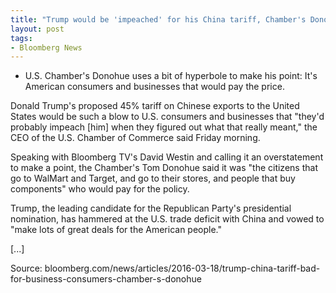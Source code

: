 ```yaml
---
title: "Trump would be 'impeached' for his China tariff, Chamber's Donohue says"
layout: post
tags:
- Bloomberg News
---
```


- U.S. Chamber's Donohue uses a bit of hyperbole to make his point: It's American consumers and businesses that would pay the price.

Donald Trump's proposed 45% tariff on Chinese exports to the United States would be such a blow to U.S. consumers and businesses that "they'd probably impeach [him] when they figured out what that really meant," the CEO of the U.S. Chamber of Commerce said Friday morning.

Speaking with Bloomberg TV's David Westin and calling it an overstatement to make a point, the Chamber's Tom Donohue said it was "the citizens that go to WalMart and Target, and go to their stores, and people that buy components" who would pay for the policy.

Trump, the leading candidate for the Republican Party's presidential nomination, has hammered at the U.S. trade deficit with China and vowed to "make lots of great deals for the American people."

[...]

Source: bloomberg.com/news/articles/2016-03-18/trump-china-tariff-bad-for-business-consumers-chamber-s-donohue
